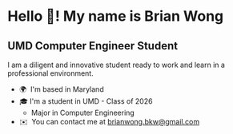 Hello 👋! My name is Brian Wong
==========================

UMD Computer Engineer Student
----------------------------

I am a diligent and innovative student ready to work and learn in a professional environment.

* 🌍  I'm based in Maryland
* 🎓  I'm a student in UMD - Class of 2026
  * Major in Computer Engineering
* ✉️   You can contact me at [brianwong.bkw@gmail.com](mailto:brianwong.bkw@gmail.com)

